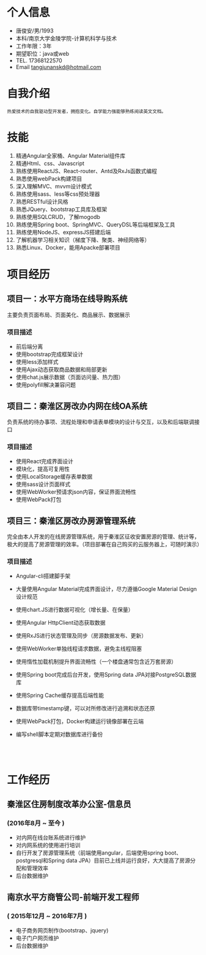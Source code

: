 # 个人信息

 - 唐俊安/男/1993 
 - 本科/南京大学金陵学院-计算机科学与技术 
 - 工作年限：3年
 - 期望职位：java或web
 - TEL. 17368122570
 - Email tangjunanskd@hotmail.com

 # 自我介绍
    热爱技术的自我驱动型开发者，拥抱变化。自学能力强能够熟练阅读英文文档。

# 技能
1. 精通Angular全家桶、Angular Material组件库
2. 精通Html、css、Javascript
3. 熟练使用ReactJS、React-router、Antd及RxJs函数式编程
4. 熟悉使用webPack构建项目
5. 深入理解MVC、mvvm设计模式
6. 熟练使用sass、less等css预处理器
7. 熟悉RESTful设计风格
8. 熟悉JQuery、bootstrap工具库及框架
9. 熟练使用SQLCRUD，了解mogodb
10. 熟练使用Spring boot、SpringMVC、QueryDSL等后端框架及工具
11. 熟练使用NodeJS、expressJS搭建后端
12. 了解机器学习相关知识（梯度下降、聚类、神经网络等）
13. 熟悉Linux、Docker，能用Apacke部署项目

# 项目经历
## 项目一：**水平方商场在线导购系统**
主要负责页面布局、页面美化、商品展示、数据展示
### 项目描述
- 前后端分离
- 使用bootstrap完成框架设计
- 使用less添加样式
- 使用Ajax动态获取商品数据和局部更新
- 使用chat.js展示数据（页面访问量、热力图）
- 使用polyfill解决兼容问题

## 项目二：**秦淮区房改办内网在线OA系统**
负责系统的待办事项、流程处理和申请表单模块的设计与交互，以及和后端联调接口
### 项目描述
- 使用React完成界面设计
- 模块化，提高可复用性
- 使用LocalStorage缓存表单数据
- 使用sass设计页面样式
- 使用WebWorker预请求json内容，保证界面流畅性
- 使用WebPack打包

## 项目三：**秦淮区房改办房源管理系统**
完全由本人开发的在线房源管理系统，用于秦淮区征收安置房源的管理、统计等，极大的提高了房源管理的效率。（项目部署在自己购买的云服务器上，可随时演示）
### 项目描述
- Angular-cli搭建脚手架

- 大量使用Angular Material完成界面设计，尽力遵循Google Material Design设计规范
- 使用chart.JS进行数据可视化（增长量、在保量）
- 使用Angular HttpClient动态获取数据
- 使用RxJS进行状态管理及同步（房源数据发布、更新）
- 使用WebWorker单独线程请求数据，避免主线程阻塞
- 使用惰性加载机制提升界面流畅性（一个楼盘通常包含近万套房源）
- 使用Spring boot完成后台开发，使用Spring data JPA对接PostgreSQL数据库
- 使用Spring Cache缓存提高后端性能
- 数据库带timestamp键，可以对所修改进行追溯和状态还原
- 使用WebPack打包，Docker构建运行镜像部署在云端
- 编写shell脚本定期对数据库进行备份
<br>
<br>

# 工作经历

## 秦淮区住房制度改革办公室-信息员 
### **(2016年8月 ~ 至今 )**

- 对内网在线台账系统进行维护
- 对内网系统的使用进行培训
- 自行开发了房源管理系统（前端使用angular，后端使用spring boot、postgresql和Spring data JPA）目前已上线并运行良好，大大提高了房源分配和管理效率
- 后台数据维护
  
## 南京水平方商管公司-前端开发工程师
### **( 2015年12月 ~ 2016年7月 )**
- 电子商务网页制作(bootstrap、jquery)
- 电子门户网页维护
- 后台数据维护